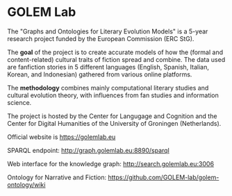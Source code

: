 # GOLEM Lab
The "Graphs and Ontologies for Literary Evolution Models" is a 5-year research project funded by the European Commission (ERC StG).

The **goal** of the project is to create accurate models of how the (formal and content-related) cultural traits of fiction spread and combine. The data used are fanfiction stories in 5 different languages (English, Spanish, Italian, Korean, and Indonesian) gathered from various online platforms.

The **methodology** combines mainly computational literary studies and cultural evolution theory, with influences from fan studies and information science.

The project is hosted by the Center for Langugage and Cognition and the Center for Digital Humanities of the University of Groningen (Netherlands). 

Official website is https://golemlab.eu

SPARQL endpoint: http://graph.golemlab.eu:8890/sparql

Web interface for the knowledge graph: http://search.golemlab.eu:3006

Ontology for Narrative and Fiction: https://github.com/GOLEM-lab/golem-ontology/wiki
